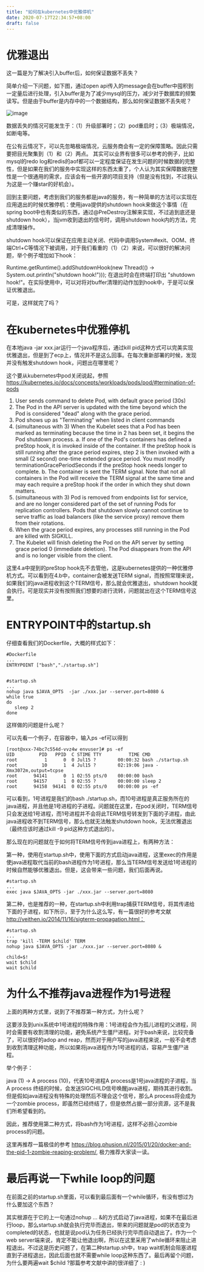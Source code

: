 ```yaml
---
title: "如何在kubernetes中优雅停机"
date: 2020-07-17T22:34:57+08:00
draft: false
---
```


# 优雅退出
这一篇是为了解决引入buffer后，如何保证数据不丢失？

简单介绍一下问题，如下图，通过open api传入的message会在buffer中囤积到一定量后进行处理，引入buffer是为了减少mysql的压力，减少对于数据库的频繁读写。但是由于buffer是内存中的一个数据结构，那么如何保证数据不丢失呢？

![image](/image/shutdownhook/app-portal-alarm-message.png)

数据丢失的情况可能发生于：（1）升级部署时；（2）pod重启时；（3）极端情况，如断电等。

在公有云情况下，可以先忽略极端情况，云服务商会有一定的保障策略。因此只需要把目光聚集到（1）和（2）两点。 其实可以业界有很多可以参考的例子，比如mysql的redo log和redis的aof都可以一定程度保证在发生问题的时候数据的完整性，但是如果在我们的服务中实现这样的东西太重了，个人认为其实保障数据完整性是一个很通用的需求，应该会有一些开源的项目支持（但是没有找到，不过我认为这是一个赚star的好机会）。

回到主要问题，考虑到我们的服务都是java的服务，有一种简单的方法可以实现在应用退出的时候优雅停机：使用java提供的shutdown hook来做这个事情（在spring boot中也有类似的东西，通过@PreDestroy注解来实现，不过追到底还是shutdown hook），当jvm收到退出的信号时，调用shutdown hook内的方法，完成清理操作。

shutdown hook可以保证在应用主动关闭、代码中调用System#exit、OOM、终端Ctrl+C等情况下被调用，对于我们看重的（1）（2）来说，可以很好的解决问题，举个例子增加如下hook：

Runtime.getRuntime().addShutdownHook(new Thread(() -> System.out.println("shutdown hook!")));
在退出时会在终端打印出 "shutdown hook!"。在实际使用中，可以对将对buffer清理的动作加到hook中，于是可以保证优雅退出。

可是，这样就完了吗？

# 在kubernetes中优雅停机
在本地java -jar xxx.jar运行一个java程序后，通过kill pid这种方式可以完美实现优雅退出，但是到了ecp上，情况并不是这么回事。在每次重新部署的时候，发现并没有触发shutdown hook，问题出在哪里呢？

这个要从kubernetes中pod关闭说起，参照 https://kubernetes.io/docs/concepts/workloads/pods/pod/#termination-of-pods

1. User sends command to delete Pod, with default grace period (30s)
2. The Pod in the API server is updated with the time beyond which the Pod is considered "dead" along with the grace period.
3. Pod shows up as "Terminating" when listed in client commands
4. (simultaneous with 3) When the Kubelet sees that a Pod has been marked as terminating because the time in 2 has been set, it begins the Pod shutdown process.
	a. If one of the Pod's containers has defined a preStop hook, it is invoked inside of the container. If the preStop hook is still running after the grace period expires, step 2 is then invoked with a small (2 second) one-time extended grace period. You must modify terminationGracePeriodSeconds if the preStop hook needs longer to complete.
	b. The container is sent the TERM signal. Note that not all containers in the Pod will receive the TERM signal at the same time and may each require a preStop hook if the order in which they shut down matters.
5. (simultaneous with 3) Pod is removed from endpoints list for service, and are no longer considered part of the set of running Pods for replication controllers. Pods that shutdown slowly cannot continue to serve traffic as load balancers (like the service proxy) remove them from their rotations.
6. When the grace period expires, any processes still running in the Pod are killed with SIGKILL.
7. The Kubelet will finish deleting the Pod on the API server by setting grace period 0 (immediate deletion). The Pod disappears from the API and is no longer visible from the client.  

这里4.a中提到的preStop hook先不去管他，这是kubernetes提供的一种优雅停机方式。可以看到在4.b中，container会被发送TERM signal，而按照常理来说，如果我们的java进程收到这个TERM信号，那么就会优雅退出，shutdown hook就会执行。可是现实并没有按照我们想要的进行流转，问题就出在这个TERM信号这里。



# ENTRYPOINT中的startup.sh
仔细查看我们的Dockerfile，大概的样式如下：

```
#Dockerfile
...
ENTRYPOINT ["bash","./startup.sh"]


#startup.sh
...
nohup java $JAVA_OPTS  -jar ./xxx.jar --server.port=8080 &
while true
do
   sleep 2
done
```

这样做的问题是什么呢？

可以先看一个例子，在容器中，输入ps -ef可以得到

```
[root@xxx-74bc7c554d-vvz4w envuser]# ps -ef
UID         PID   PPID  C STIME TTY          TIME CMD
root          1      0  0 Jul15 ?        00:00:32 bash ./startup.sh
root         10      1  4 Jul15 ?        02:19:06 java -Xmx3072m,output=tcpse
root      94141      0  1 02:55 pts/0    00:00:00 bash
root      94157      1  0 02:55 ?        00:00:00 sleep 2
root      94158  94141  0 02:55 pts/0    00:00:00 ps -ef
```

可以看到，1号进程是我们的bash ./startup.sh，而10号进程是真正服务所在的java进程，并且他是1号进程的子进程。问题就在这里，在pod关闭时，TERM信号只会发送给1号进程，而1号进程并不会将此TERM信号转发到下面的子进程，由此java进程收不到TERM信号，那么也就无法触发shutdown hook，无法优雅退出（最终应该时通过kill -9 pid这种方式退出的）。

那么现在的问题就在于如何将TERM信号传到java进程上，有两种方法：

第一种，使用在startup.sh中，使用下面的方式启动java进程，这里exec的作用是使java进程取代当前的bash进程作为1号进程，那么当TERM信号发送给1号进程的时候自然能够优雅退出。但是，这会带来一些问题，我们后面再说。

```
#startup.sh
...
exec java $JAVA_OPTS -jar ./xxx.jar --server.port=8080 
```

第二种，也是推荐的一种，在startup.sh中利用trap捕获TERM信号，将其传递给下面的子进程，如下所示，至于为什么这么写，有一篇很好的参考文献 http://veithen.io/2014/11/16/sigterm-propagation.html：

```
#startup.sh
...
trap 'kill -TERM $child' TERM
nohup java $JAVA_OPTS -jar ./xxx.jar --server.port=8080 &

child=$!
wait $child
wait $child
```

# 为什么不推荐java进程作为1号进程
上面的两种方式里，说到了不推荐第一种方式，为什么呢？

这要涉及到unix系统中1号进程的特殊作用：1号进程会作为孤儿进程的父进程，同时会需要有收割清理的功能，避免系统产生僵尸进程。对于bash来说，比较完备了，可以很好的adop and reap，然而对于用户写的java进程来说，一般不会考虑到收割清理这种功能，所以如果将java进程作为1号进程的话，容易产生僵尸进程。

举个例子：

java (1) -> A process (10)，代表10号进程A process是1号java进程的子进程，当A process 终结的时候，会发送SIGCHILD信号唤醒java进程，期待其进行收割。但是假如java进程没有特殊的处理然后不理会这个信号，那么A process将会成为一个zombie process，即虽然已经终结了，但是依然占据一部分资源，这不是我们所希望看到的。

因此，推荐使用第二种方式，将bash作为1号进程，这样不必担心zombie process的问题。

这里再推荐一篇极佳的参考 https://blog.phusion.nl/2015/01/20/docker-and-the-pid-1-zombie-reaping-problem/, 极力推荐大家读一读。



# 最后再说一下while loop的问题

在前面之前的startup.sh里面，可以看到最后面有一个while循环，有没有想过为什么要加这个东西？

其实根源在于它的上一句通过nohup ... &的方式启动了java进程，如果不在最后进行loop，那么startup.sh就会执行完毕而退出，带来的问题就是pod的状态变为completed的状态，也就是说pod认为任务已经执行完毕而自动退出了。作为一个web server端来说，肯定不能让他退出啊，所以在这里采用了while循环来阻止进程退出。不过这是历史问题了，在第二种startup.sh中，trap wait机制会阻塞进程直到子进程退出，因此后面也就不需要while loop这种东西了。最后再留个问题，为什么要两遍wait $child ?那篇参考文献中讲的很详细了 : )







